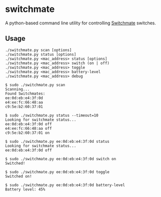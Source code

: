 # switchmate

A python-based command line utility for controlling
[Switchmate](https://www.mysimplysmarthome.com/products/switchmate-switches/) switches.

## Usage

    ./switchmate.py scan [options]
    ./switchmate.py status [options]
    ./switchmate.py <mac_address> status [options]
    ./switchmate.py <mac_address> switch (on | off)
    ./switchmate.py <mac_address> toggle
    ./switchmate.py <mac_address> battery-level
    ./switchmate.py <mac_address> debug

	$ sudo ./switchmate.py scan
	Scanning...
	Found Switchmates:
	ee:0d:eb:e4:3f:0d
	e4:ee:fc:66:48:aa
	c9:5e:b2:60:37:01

	$ sudo ./switchmate.py status --timeout=10
	Looking for switchmate status...
	ee:0d:eb:e4:3f:0d off
	e4:ee:fc:66:48:aa off
	c9:5e:b2:60:37:01 on

	$ sudo ./switchmate.py ee:0d:eb:e4:3f:0d status
	Looking for switchmate status...
	ee:0d:eb:e4:3f:0d off

	$ sudo ./switchmate.py ee:0d:eb:e4:3f:0d switch on
	Switched!

	$ sudo ./switchmate.py ee:0d:eb:e4:3f:0d toggle
	Switched on!

	$ sudo ./switchmate.py ee:0d:eb:e4:3f:0d battery-level
	Battery level: 45%
